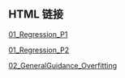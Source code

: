 ## HTML 链接

[01_Regression_P1](https://unclestrong.github.io/DeepLearning_LHY21_Notes/Notes_html/01_Regression_P1.html)

[01_Regression_P2](https://unclestrong.github.io/DeepLearning_LHY21_Notes/Notes_html/01_Regression_P2.html)

[02_GeneralGuidance_Overfitting](https://unclestrong.github.io/DeepLearning_LHY21_Notes/Notes_html/01_Regression_P2.html)

